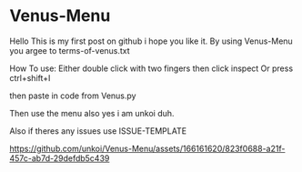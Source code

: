 # Venus-Menu
Hello This is my first post on github i hope you like it.
By using Venus-Menu you argee to terms-of-venus.txt

How To use:
Either double click with two fingers then click inspect
Or press ctrl+shift+I

then paste in code from Venus.py

Then use the menu also yes i am unkoi duh.

Also if theres any issues use ISSUE-TEMPLATE


https://github.com/unkoi/Venus-Menu/assets/166161620/823f0688-a21f-457c-ab7d-29defdb5c439

